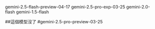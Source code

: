 gemini-2.5-flash-preview-04-17
gemini-2.5-pro-exp-03-25
gemini-2.0-flash
gemini-1.5-flash
  


##這個模型沒了
#gemini-2.5-pro-preview-03-25